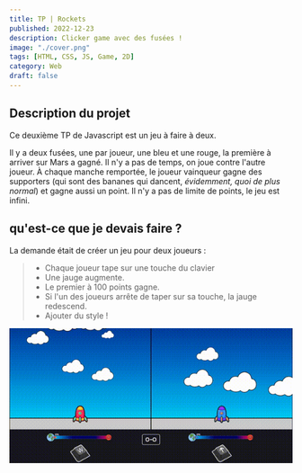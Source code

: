 ```yaml
---
title: TP | Rockets
published: 2022-12-23
description: Clicker game avec des fusées !
image: "./cover.png"
tags: [HTML, CSS, JS, Game, 2D]
category: Web
draft: false
---
```


<!-- # Rockets -->

## Description du projet

Ce deuxième TP de Javascript est un jeu à faire à deux.

Il y a deux fusées, une par joueur, une bleu et une rouge, la première à arriver sur Mars a gagné. Il n'y a pas de temps, on joue contre l'autre joueur.
À chaque manche remportée, le joueur vainqueur gagne des supporters (qui sont des bananes qui dancent, *évidemment, quoi de plus normal*) et gagne aussi un point.
Il n'y a pas de limite de points, le jeu est infini.

## qu'est-ce que je devais faire ?

La demande était de créer un jeu pour deux joueurs :

> - Chaque joueur tape sur une touche du clavier <br/>
> - Une jauge augmente.<br/>
> - Le premier à 100 points gagne. <br/>
> - Si l'un des joueurs arrête de taper sur sa touche, la jauge redescend. <br>
> - Ajouter du style ! <br/>

![photo de l'objet](rockets-gameplay.gif)